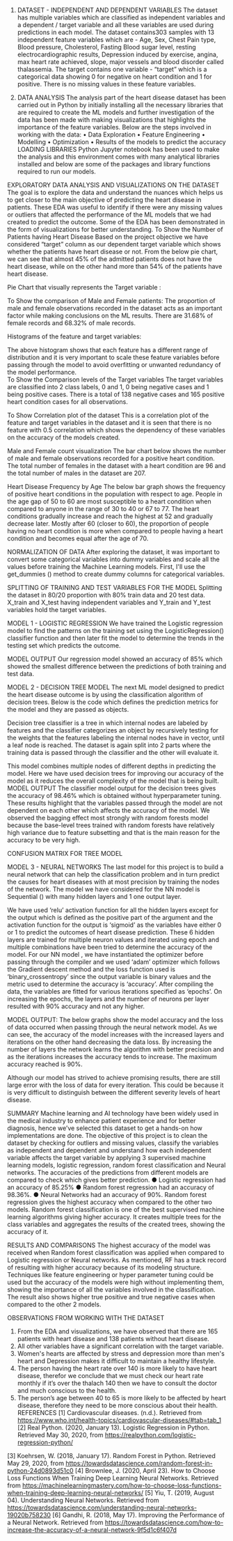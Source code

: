 
 
 	 
  


1.	DATASET - INDEPENDENT AND DEPENDENT VARIABLES 
The dataset has multiple variables which are classified as independent variables and a dependent / target variable and all these variables are used during predictions in each model. The dataset contains303 samples with 13 independent feature variables which are - Age, Sex, Chest Pain type, Blood pressure, Cholesterol, Fasting Blood sugar level, resting electrocardiographic results, Depression induced by exercise, angina, max heart rate achieved, slope, major vessels and blood disorder called thalassemia. The target contains one variable - “target” which is a categorical data showing 0 for negative on heart condition and 1 for positive. There is no missing values in these feature variables.


2.	DATA ANALYSIS 
The analysis part of the heart disease dataset has been carried out in Python by initially installing all the necessary libraries that are required to create the ML models and further investigation of the data has been made with making visualizations that highlights the importance of the feature variables. Below are the steps involved in working with the data:
•	Data Exploration 
•	Feature Engineering
•	Modelling
•	Optimization
•	Results of the models to predict the accuracy
LOADING LIBRARIES
Python Jupyter notebook has been used to make the analysis and this environment comes with many analytical libraries installed and below are some of the packages and library functions required to run our models.
 
EXPLORATORY DATA ANALYSIS AND VISUALIZATIONS ON THE DATASET
The goal is to explore the data and understand the nuances which helps us to get closer to the main objective of predicting the heart disease in patients. These EDA was useful to identify if there were any missing values or outliers that affected the performance of the ML models that we had created to predict the outcome. Some of the EDA has been demonstrated in the form of visualizations for better understanding. 
To Show the Number of Patients having Heart Disease
Based on the project objective we have considered “target” column as our dependent target variable which shows whether the patients have heart disease or not. From the below pie chart, we can see that almost 45% of the admitted patients does not have the heart disease, while on the other hand more than 54% of the patients have heart disease.
 
Pie Chart that visually represents the Target variable :
 
To Show the comparison of Male and Female patients:
The proportion of male and female observations recorded in the dataset acts as an important factor while making conclusions on the ML results. There are 31.68% of female records and 68.32% of male records.
 
Histograms of the feature and target variables: 
 
 
The above histogram shows that each feature has a different range of distribution and it is very important to scale these feature variables before passing through the model to avoid overfitting or unwanted redundancy of the model performance.  
To Show the Comparison levels of the Target variables
The target variables are classified into 2 class labels, 0 and 1, 0 being negative cases and 1 being positive cases. There is a total of 138 negative cases and 165 positive heart condition cases for all observations.  
 

To Show Correlation plot of the dataset
This is a correlation plot of the feature and target variables in the dataset and it is seen that there is no feature with 0.5 correlation which shows the dependency of these variables on the accuracy of the models created.
 
Male and Female count visualization
The bar chart below shows the number of male and female observations recorded for a positive heart condition. The total number of females in the dataset with a heart condition are 96 and the total number of males in the dataset are 207.
 
Heart Disease Frequency by Age
The below bar graph shows the frequency of positive heart conditions in the population with respect to age. People in the age gap of 50 to 60 are most susceptible to a heart condition when compared to anyone in the range of 30 to 40 or 67 to 77. The heart conditions gradually increase and reach the highest at 52 and gradually decrease later. Mostly after 60 (closer to 60), the proportion of people having no heart condition is more when compared to people having a heart condition and becomes equal after the age of 70. 
 
NORMALIZATION OF DATA
After exploring the dataset, it was important to convert some categorical variables into dummy variables and scale all the values before training the Machine Learning models. First, I'll use the get_dummies () method to create dummy columns for categorical variables.
 
SPLITTING OF TRAINING AND TEST VARIABLES FOR THE MODEL
Splitting the dataset in 80/20 proportion with 80% train data and 20 test data. X_train and X_test having independent variables and Y_train and Y_test variables hold the target variables. 
 
MODEL 1 - LOGISTIC REGRESSION
We have trained the Logistic regression model to find the patterns on the training set using the LogisticRegression() classifier function and then later fit the model to determine the trends in the testing set which predicts the outcome.   

MODEL OUTPUT
Our regression model showed an accuracy of 85% which showed the smallest difference between the predictions of both training and test data.
 
MODEL 2 - DECISION TREE MODEL
The next ML model designed to predict the heart disease outcome is by using the classification algorithm of decision trees. Below is the code which defines the prediction metrics for the model and they are passed as objects. 
 
Decision tree classifier is a tree in which internal nodes are labeled by features and the classifier categorizes an object by recursively testing for the weights that the features labeling the internal nodes have in vector, until a leaf node is reached. The dataset is again split into 2 parts where the training data is passed through the classifier and the other will evaluate it.
 
This model combines multiple nodes of different depths in predicting the model. Here we have used decision trees for improving our accuracy of the model as it reduces the overall complexity of the model that is being built.
MODEL OUTPUT
The classifier model output for the decision trees gives the accuracy of 98.46% which is obtained without hyperparameter tuning. These results highlight that the variables passed through the model are not dependent on each other which affects the accuracy of the model. We observed the bagging effect most strongly with random forests model because the base-level trees trained with random forests have relatively high variance due to feature subsetting and that is the main reason for the accuracy to be very high.
 
CONFUSION MATRIX FOR TREE MODEL
 
MODEL 3 - NEURAL NETWORKS
The last model for this project is to build a neural network that can help the classification problem and in turn predict the causes for heart diseases with at most precision by training the nodes of the network.
The model we have considered for the NN model is Sequential () with many hidden layers and 1 one output layer.
 
We have used ‘relu’ activation function for all the hidden layers except for the output which is defined as the positive part of the argument and the activation function for the output is ‘sigmoid’ as the variables have either 0 or 1 to predict the outcomes of heart disease prediction.
These 6 hidden layers are trained for multiple neuron values and iterated using epoch and multiple combinations have been tried to determine the accuracy of the model.
 For our NN model , we have instantiated the optimizer before passing through the compiler and we used ‘adam’ optimizer which follows the Gradient descent method and the loss function used is ‘binary_crossentropy’ since the output variable is binary values and the metric used to determine the accuracy is ‘accuracy’. After compiling the data, the variables are fitted for various iterations specified as ‘epochs’. On increasing the epochs, the layers and the number of neurons per layer resulted with 90% accuracy and not any higher.
 
MODEL OUTPUT:
The below graphs show the model accuracy and the loss of data occurred when passing through the neural network model. As we can see, the accuracy of the model increases with the increased layers and iterations on the other hand decreasing the data loss. By increasing the number of layers the network learns the algorithm with better precision and as the iterations increases the accuracy tends to increase. The maximum accuracy reached is 90%. 


Although our model has strived to achieve promising results, there are still large error with the loss of data for every iteration. This could be because it is very difficult to distinguish between the different severity levels of heart disease.

SUMMARY
Machine learning and AI technology have been widely used in the medical industry to enhance patient experience and for better diagnosis, hence we’ve selected this dataset to get a hands-on how implementations are done. The objective of this project is to clean the dataset by checking for outliers and missing values, classify the variables as independent and dependent and understand how each independent variable affects the target variable by applying 3 supervised machine learning models, logistic regression, random forest classification and Neural networks. The accuracies of the predictions from different models are compared to check which gives better prediction. 
●	Logistic regression had an accuracy of 85.25%
●	Random forest regression had an accuracy of 98.36%.
●	Neural Networks had an accuracy of 90%.
Random forest regression gives the highest accuracy when compared to the other two models. Random forest classification is one of the best supervised machine learning algorithms giving higher accuracy. It creates multiple trees for the class variables and aggregates the results of the created trees, showing the accuracy of it. 

RESULTS AND COMPARISONS 
The highest accuracy of the model was received when Random forest classification was applied when compared to Logistic regression or Neural networks. As mentioned, RF has a track record of resulting with higher accuracy because of its modeling structure. Techniques like feature engineering or hyper parameter tuning could be used but the accuracy of the models were high without implementing them, showing the importance of all the variables involved in the classification. The result also shows higher true positive and true negative cases when compared to the other 2 models. 

OBSERVATIONS FROM WORKING WITH THE DATASET
1.	From the EDA and visualizations, we have observed that there are 165 patients with heart disease and 138 patients without heart disease.
2.	All other variables have a significant correlation with the target variable.
3.	Women's hearts are affected by stress and depression more than men's heart and Depression makes it difficult to maintain a healthy lifestyle.
4.	The person having the heart rate over 140 is more likely to have heart disease, therefor we conclude that we must check our heart rate monthly if it’s over the thalach 140 then we have to consult the doctor and much conscious to the health.
5.	The person’s age between 40 to 65 is more likely to be affected by heart disease, therefore they need to be more conscious about their health.
REFERENCES
[1] Cardiovascular diseases. (n.d.). Retrieved from https://www.who.int/health-topics/cardiovascular-diseases/#tab=tab_1
[2] Real Python. (2020, January 13). Logistic Regression in Python. Retrieved May 30, 2020, from https://realpython.com/logistic-regression-python/

[3] Koehrsen, W. (2018, January 17). Random Forest in Python. Retrieved May 29, 2020, from https://towardsdatascience.com/random-forest-in-python-24d0893d51c0
[4] Brownlee, J. (2020, April 23). How to Choose Loss Functions When Training Deep Learning Neural Networks. Retrieved from https://machinelearningmastery.com/how-to-choose-loss-functions-when-training-deep-learning-neural-networks/
[5] Yiu, T. (2019, August 04). Understanding Neural Networks. Retrieved from https://towardsdatascience.com/understanding-neural-networks-19020b758230
[6] Gandhi, R. (2018, May 17). Improving the Performance of a Neural Network. Retrieved from https://towardsdatascience.com/how-to-increase-the-accuracy-of-a-neural-network-9f5d1c6f407d





